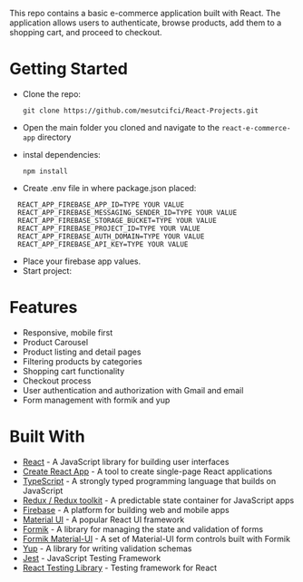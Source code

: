 This repo contains a basic e-commerce application built with React. The application allows users to authenticate, browse products, add them to a shopping cart, and proceed to checkout.

# Getting Started

- Clone the repo:

  `git clone https://github.com/mesutcifci/React-Projects.git`

- Open the main folder you cloned and navigate to the `react-e-commerce-app` directory

- instal dependencies:

  `npm install`

- Create .env file in where package.json placed:

```
  REACT_APP_FIREBASE_APP_ID=TYPE YOUR VALUE       
  REACT_APP_FIREBASE_MESSAGING_SENDER_ID=TYPE YOUR VALUE
  REACT_APP_FIREBASE_STORAGE_BUCKET=TYPE YOUR VALUE
  REACT_APP_FIREBASE_PROJECT_ID=TYPE YOUR VALUE
  REACT_APP_FIREBASE_AUTH_DOMAIN=TYPE YOUR VALUE
  REACT_APP_FIREBASE_API_KEY=TYPE YOUR VALUE
```

- Place your firebase app values.
  <br />
- Start project:

# Features

- Responsive, mobile first
- Product Carousel
- Product listing and detail pages
- Filtering products by categories
- Shopping cart functionality
- Checkout process
- User authentication and authorization with Gmail and email
- Form management with formik and yup

# Built With

- [React](https://reactjs.org/) - A JavaScript library for building user interfaces
- [Create React App](https://create-react-app.dev/) - A tool to create single-page React applications  
- [TypeScript](https://www.typescriptlang.org/) - A strongly typed programming language that builds on JavaScript
- [Redux / Redux toolkit](https://redux-toolkit.js.org/) - A predictable state container for JavaScript apps
- [Firebase](https://firebase.google.com/) - A platform for building web and mobile apps
- [Material UI](https://mui.com/) - A popular React UI framework
- [Formik](https://formik.org/) - A library for managing the state and validation of forms
- [Formik Material-UI](https://stackworx.github.io/formik-mui/) - A set of Material-UI form controls built with Formik
- [Yup](https://github.com/jquense/yup) - A library for writing validation schemas
- [Jest](https://jestjs.io/) - JavaScript Testing Framework
- [React Testing Library](https://testing-library.com/docs/react-testing-library/intro/) - Testing framework for React
